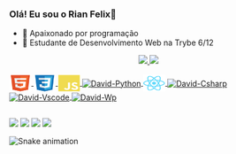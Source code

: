 ### Olá! Eu sou o Rian Felix👋

- 🔭 Apaixonado por programação
- 🌱 Estudante de Desenvolvimento Web na Trybe 6/12

<div align="center">
  <a href="https://github.com/RianFelixx">
  <img height="180em" src="https://github-readme-stats.vercel.app/api?username=RianFelixx&show_icons=true&theme=cobalt&include_all_commits=true&count_private=true"/>
  <img height="180em" src="https://github-readme-stats.vercel.app/api/top-langs/?username=RianFelixx&layout=compact&langs_count=7&theme=cobalt"/>
</div>
  
  <div style="display: inline_block"><br>
    <img align="center" alt="David-HTML" height="30" width="40" src="https://raw.githubusercontent.com/devicons/devicon/master/icons/html5/html5-original.svg">
    <img align="center" alt="David-CSS" height="30" width="40" src="https://raw.githubusercontent.com/devicons/devicon/master/icons/css3/css3-original.svg">
    <img align="center" alt="David-Js" height="30" width="40" src="https://raw.githubusercontent.com/devicons/devicon/master/icons/javascript/javascript-plain.svg">
    <img align="center" alt="David-Python" height="30" width="40" src="https://cdn.jsdelivr.net/gh/devicons/devicon/icons/nodejs/nodejs-original.svg">
    <img align="center" alt="David-React" height="30" width="40" src="https://raw.githubusercontent.com/devicons/devicon/master/icons/react/react-original.svg">
    <img align="center" alt="David-Csharp" height="30" width="40" src="https://cdn.jsdelivr.net/gh/devicons/devicon/icons/sass/sass-original.svg">
    <img align="center" alt="David-Vscode" height="30" width="40" src="https://cdn.jsdelivr.net/gh/devicons/devicon/icons/mongodb/mongodb-original.svg" />
    <img align="center" alt="David-Wp" height="30" width="40" src="https://cdn.jsdelivr.net/gh/devicons/devicon/icons/git/git-original.svg" />
  </div>
  
  ##
  
  <div> 
  <a href="https://www.youtube.com/channel/UCilCb7vljx_TU8qD8g1tsMg" target="_blank"><img src="https://img.shields.io/badge/YouTube-FF0000?style=for-the-badge&logo=youtube&logoColor=white" target="_blank"></a>
  <a href="https://www.instagram.com/felix_riann/" target="_blank"><img src="https://img.shields.io/badge/-Instagram-%23E4405F?style=for-the-badge&logo=instagram&logoColor=white" target="_blank"></a>
  <a href = "mailto:riamfelix3636@gmail.com"><img src="https://img.shields.io/badge/-Gmail-%23333?style=for-the-badge&logo=gmail&logoColor=white" target="_blank"></a>
  <a href="https://www.linkedin.com/in/rian-felix/" target="_blank"><img src="https://img.shields.io/badge/-LinkedIn-%230077B5?style=for-the-badge&logo=linkedin&logoColor=white" target="_blank"></a> 
  
</div>

![Snake animation](https://github.com/RianFelixx/RianFelixx/blob/output/github-contribution-grid-snake.svg)
